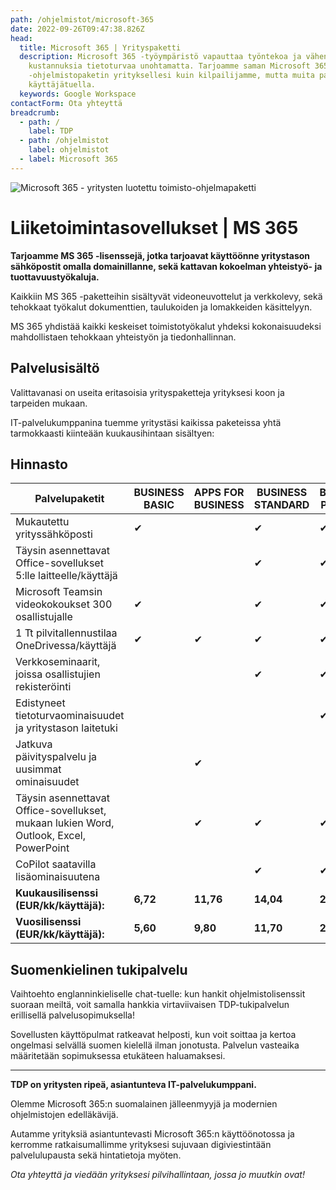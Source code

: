 ```yaml
---
path: /ohjelmistot/microsoft-365
date: 2022-09-26T09:47:38.826Z
head:
  title: Microsoft 365 | Yrityspaketti
  description: Microsoft 365 -työympäristö vapauttaa työntekoa ja vähentää
    kustannuksia tietoturvaa unohtamatta. Tarjoamme saman Microsoft 365
    -ohjelmistopaketin yrityksellesi kuin kilpailijamme, mutta muita paremmalla
    käyttäjätuella.
  keywords: Google Workspace
contactForm: Ota yhteyttä
breadcrumb:
  - path: /
    label: TDP
  - path: /ohjelmistot
    label: ohjelmistot
  - label: Microsoft 365
---
```

![Microsoft 365 - yritysten luotettu toimisto-ohjelmapaketti](/assets/365-tinified.jpg "Microsoft 365")

# Liiketoimintasovellukset | MS 365

**Tarjoamme MS 365 -lisenssejä, jotka tarjoavat käyttöönne yritystason sähköpostit omalla domainillanne, sekä kattavan kokoelman yhteistyö- ja tuottavuustyökaluja.**

Kaikkiin MS 365  -paketteihin sisältyvät videoneuvottelut ja verkkolevy, sekä tehokkaat työkalut dokumenttien, taulukoiden ja lomakkeiden käsittelyyn.

MS 365 yhdistää kaikki keskeiset toimistotyökalut yhdeksi kokonaisuudeksi mahdollistaen tehokkaan yhteistyön ja tiedonhallinnan. 

## Palvelusisältö

Valittavanasi on useita eritasoisia yrityspaketteja yrityksesi koon ja tarpeiden mukaan. 

IT-palvelukumppanina tuemme yritystäsi kaikissa paketeissa yhtä tarmokkaasti kiinteään kuukausihintaan sisältyen:

## Hinnasto

| Palvelupaketit                                                                         | BUSINESS BASIC | APPS FOR BUSINESS | BUSINESS STANDARD | BUSINESS PREMIUM |
| -------------------------------------------------------------------------------------- | -------------- | ----------------- | ----------------- | ---------------- |
| M﻿ukautettu yrityssähköposti                                                           | ✔              |                   | ✔                 | ✔                |
| Täysin asennettavat Office-sovellukset 5:lle laitteelle/käyttäjä                          |               |                  | ✔                 | ✔                |
| Microsoft Teamsin videokokoukset 300 osallistujalle                                    | ✔              |                   | ✔                 | ✔                |
| 1 Tt pilvitallennustilaa OneDrivessa/käyttäjä                                          | ✔              | ✔                 | ✔                 | ✔                |
| Verkkoseminaarit, joissa osallistujien rekisteröinti                                   |                |                   | ✔                 | ✔                |
| Edistyneet tietoturvaominaisuudet ja yritystason laitetuki                             |                |                   |                   | ✔                |
| Jatkuva päivityspalvelu ja uusimmat ominaisuudet                                       |                | ✔                 |                   |                  |
| Täysin asennettavat Office-sovellukset, mukaan lukien Word, Outlook, Excel, PowerPoint |                | ✔                 |  ✔                 | ✔                 |
| CoPilot saatavilla lisäominaisuutena                                                   |                |                   | ✔                 | ✔                |
| **Kuukausilisenssi (EUR/kk/käyttäjä):**                                                | **6,72**       | **11,76**         | **14,04**         | **24,72**        |
| **Vuosilisenssi (EUR/kk/käyttäjä):**                                                   | **5,60**       | **9,80**          | **11,70**         | **20,60**        |

## Suomenkielinen tukipalvelu

Vaihtoehto englanninkieliselle chat-tuelle: kun hankit ohjelmistolisenssit suoraan meiltä, voit samalla hankkia virtaviivaisen TDP-tukipalvelun erillisellä palvelusopimuksella! 

Sovellusten käyttöpulmat ratkeavat helposti, kun voit soittaa ja kertoa ongelmasi selvällä suomen kielellä ilman jonotusta. Palvelun vasteaika määritetään sopimuksessa etukäteen haluamaksesi.

- - -

**TDP on yritysten ripeä, asiantunteva IT-palvelukumppani.** 

Olemme Microsoft 365:n suomalainen jälleenmyyjä ja modernien ohjelmistojen edelläkävijä. 

Autamme yrityksiä asiantuntevasti Microsoft 365:n käyttöönotossa ja kerromme ratkaisumallimme yrityksesi sujuvaan digiviestintään palvelulupausta sekä hintatietoja myöten. 

*Ota yhteyttä ja viedään yrityksesi pilvihallintaan, jossa jo muutkin ovat!*